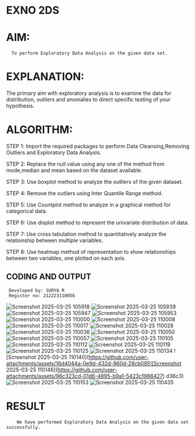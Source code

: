 # EXNO 2DS
# AIM:
      To perform Exploratory Data Analysis on the given data set.
      
# EXPLANATION:
  The primary aim with exploratory analysis is to examine the data for distribution, outliers and anomalies to direct specific testing of your hypothesis.
  
# ALGORITHM:
STEP 1: Import the required packages to perform Data Cleansing,Removing Outliers and Exploratory Data Analysis.

STEP 2: Replace the null value using any one of the method from mode,median and mean based on the dataset available.

STEP 3: Use boxplot method to analyze the outliers of the given dataset.

STEP 4: Remove the outliers using Inter Quantile Range method.

STEP 5: Use Countplot method to analyze in a graphical method for categorical data.

STEP 6: Use displot method to represent the univariate distribution of data.

STEP 7: Use cross tabulation method to quantitatively analyze the relationship between multiple variables.

STEP 8: Use heatmap method of representation to show relationships between two variables, one plotted on each axis.

## CODING AND OUTPUT

     Developed by: SURYA R
     Register no: 212223110056
     
![Screenshot 2025-03-25 105918](https://github.com/user-attachments/assets/661f8c72-5e63-4352-b2d5-6d1b21b5dd09)
![Screenshot 2025-03-25 105939](https://github.com/user-attachments/assets/459719ae-cfb0-4532-be85-5d8a7935892b)
![Screenshot 2025-03-25 105947](https://github.com/user-attachments/assets/cc0c74a4-3907-43e9-b27c-e07e34dbf7d9)
![Screenshot 2025-03-25 105953](https://github.com/user-attachments/assets/4841aac8-fa0e-4910-9cc3-b731f30d4a0a)
![Screenshot 2025-03-25 110000](https://github.com/user-attachments/assets/6db6d059-77fc-4eec-95dd-e18a9658b656)
![Screenshot 2025-03-25 110008](https://github.com/user-attachments/assets/f79d6202-de18-47b0-ad19-fb7fa77d7c76)
![Screenshot 2025-03-25 110017](https://github.com/user-attachments/assets/74b4d1b4-ffd9-4cbb-9799-e1665f5f4b53)
![Screenshot 2025-03-25 110028](https://github.com/user-attachments/assets/b496627a-f6c9-4885-92f0-824bd337e415)
![Screenshot 2025-03-25 110036](https://github.com/user-attachments/assets/afa8f163-bbe4-4e2c-8b8b-016474b0ece0)
![Screenshot 2025-03-25 110050](https://github.com/user-attachments/assets/d71af797-1044-405d-8803-bc231401eaf8)
![Screenshot 2025-03-25 110057](https://github.com/user-attachments/assets/ce9cc743-853b-4567-84b5-fea32dc5c5d7)
![Screenshot 2025-03-25 110105](https://github.com/user-attachments/assets/60a5865c-530f-40a5-b090-171ebb52820e)
![Screenshot 2025-03-25 110112](https://github.com/user-attachments/assets/c8a19193-1a67-4a2c-9866-6ef3a806dd69)
![Screenshot 2025-03-25 110119](https://github.com/user-attachments/assets/b0fffb39-560c-458b-8a2e-1564f76f811c)
![Screenshot 2025-03-25 110125](https://github.com/user-attachments/assets/4b050b95-7a4d-449a-94b8-2d4c821902c9)
![Screenshot 2025-03-25 110134](https://github.com/user-attachments/assets/dc2ef165-79ea-4f91-8e12-9fddb2031bb0)
![Screenshot 2025-03-25 110140](https://github.com/user-attachments/assets/16d4044a-0e9d-432d-860d-28cb085![Screenshot 2025-03-25 110146](https://github.com/user-attachments/assets/96c323cd-01d6-4895-b9a1-5423c1968427)
d36c3)
![Screenshot 2025-03-25 110153](https://github.com/user-attachments/assets/96f2c3a8-bd44-42cb-9924-fe8b7d8cd774)
![Screenshot 2025-03-25 110435](https://github.com/user-attachments/assets/cbf0af41-b388-425b-ae02-7d3f765c85b6)


# RESULT
        We have performed Exploratory Data Analysis on the given data set successfully.
